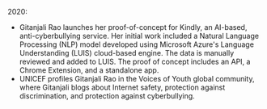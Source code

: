 2020: 
  - Gitanjali Rao launches her proof-of-concept for Kindly, an AI-based, anti-cyberbullying service. Her initial work included a Natural Language Processing (NLP) model developed using Microsoft Azure's Language Understanding (LUIS) cloud-based engine. The data is manually reviewed and added to LUIS. The proof of concept includes an API, a Chrome Extension, and a standalone app.
  - UNICEF profiles Gitanjali Rao in the Voices of Youth global community, where Gitanjali blogs about Internet safety, protection against discrimination, and protection against cyberbullying.
